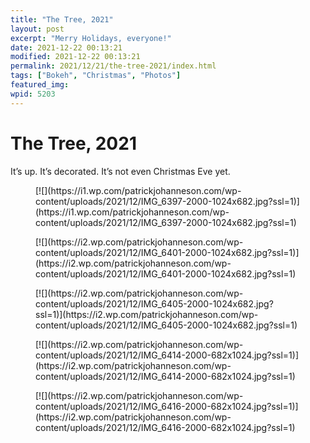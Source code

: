 ```yaml
---
title: "The Tree, 2021"
layout: post
excerpt: "Merry Holidays, everyone!"
date: 2021-12-22 00:13:21
modified: 2021-12-22 00:13:21
permalink: 2021/12/21/the-tree-2021/index.html
tags: ["Bokeh", "Christmas", "Photos"]
featured_img: 
wpid: 5203
---
```


# The Tree, 2021

It’s up. It’s decorated. It’s not even Christmas Eve yet.

<div class="wp-block-jetpack-tiled-gallery aligncenter is-style-rectangular"><div class="tiled-gallery__gallery"><div class="tiled-gallery__row"><div class="tiled-gallery__col" style="flex-basis:42.64644%"><figure class="tiled-gallery__item">[![](https://i1.wp.com/patrickjohanneson.com/wp-content/uploads/2021/12/IMG_6397-2000-1024x682.jpg?ssl=1)](https://i1.wp.com/patrickjohanneson.com/wp-content/uploads/2021/12/IMG_6397-2000-1024x682.jpg?ssl=1)</figure><figure class="tiled-gallery__item">[![](https://i2.wp.com/patrickjohanneson.com/wp-content/uploads/2021/12/IMG_6401-2000-1024x682.jpg?ssl=1)](https://i2.wp.com/patrickjohanneson.com/wp-content/uploads/2021/12/IMG_6401-2000-1024x682.jpg?ssl=1)</figure><figure class="tiled-gallery__item">[![](https://i2.wp.com/patrickjohanneson.com/wp-content/uploads/2021/12/IMG_6405-2000-1024x682.jpg?ssl=1)](https://i2.wp.com/patrickjohanneson.com/wp-content/uploads/2021/12/IMG_6405-2000-1024x682.jpg?ssl=1)</figure></div><div class="tiled-gallery__col" style="flex-basis:57.35356%"><figure class="tiled-gallery__item">[![](https://i2.wp.com/patrickjohanneson.com/wp-content/uploads/2021/12/IMG_6414-2000-682x1024.jpg?ssl=1)](https://i2.wp.com/patrickjohanneson.com/wp-content/uploads/2021/12/IMG_6414-2000-682x1024.jpg?ssl=1)</figure></div></div><div class="tiled-gallery__row"><div class="tiled-gallery__col" style="flex-basis:100.00000%"><figure class="tiled-gallery__item">[![](https://i2.wp.com/patrickjohanneson.com/wp-content/uploads/2021/12/IMG_6416-2000-682x1024.jpg?ssl=1)](https://i2.wp.com/patrickjohanneson.com/wp-content/uploads/2021/12/IMG_6416-2000-682x1024.jpg?ssl=1)</figure></div></div></div></div>
